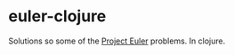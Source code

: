 # euler-clojure

Solutions so some of the [Project Euler](https://projecteuler.net/problems) problems. In clojure.
